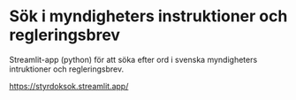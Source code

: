 # Sök i myndigheters instruktioner och regleringsbrev

Streamlit-app (python) för att söka efter ord i svenska myndigheters intruktioner och regleringsbrev. 

https://styrdoksok.streamlit.app/
